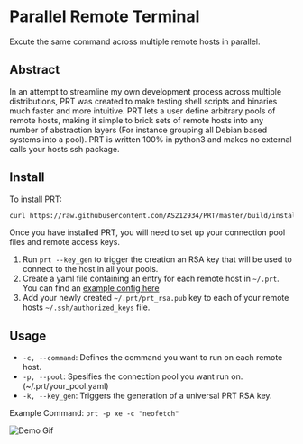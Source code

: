 # Parallel Remote Terminal

Excute the same command across multiple remote hosts in parallel.

## Abstract
In an attempt to streamline my own development process across multiple distributions, PRT was created to make testing shell scripts and binaries much faster and more intuitive. PRT lets a user define arbitrary pools of remote hosts, making it simple to brick sets of remote hosts into any number of abstraction layers (For instance grouping all Debian based systems into a pool). PRT is written 100% in python3 and makes no external calls your hosts ssh package.


## Install
To install PRT:
```bash
curl https://raw.githubusercontent.com/AS212934/PRT/master/build/install.sh | sudo bash
```
Once you have installed PRT, you will need to set up your connection pool files and remote access keys.

1. Run `prt --key_gen` to trigger the creation an RSA key that will be used to connect to the host in all your pools.
2. Create a yaml file containing an entry for each remote host in `~/.prt`. You can find an [example config here](https://raw.githubusercontent.com/AS212934/PRT/master/build/example.yaml) 
3. Add your newly created `~/.prt/prt_rsa.pub` key to each of your remote hosts `~/.ssh/authorized_keys` file.


## Usage

- `-c, --command`: Defines the command you want to run on each remote host.
- `-p, --pool`: Spesifies the connection pool you want run on. (~/.prt/your_pool.yaml)
- `-k, --key_gen`: Triggers the generation of a universal PRT RSA key.


Example Command:
`prt -p xe -c "neofetch"`

![Demo Gif](https://i.imgur.com/JRYzjba.gif)
